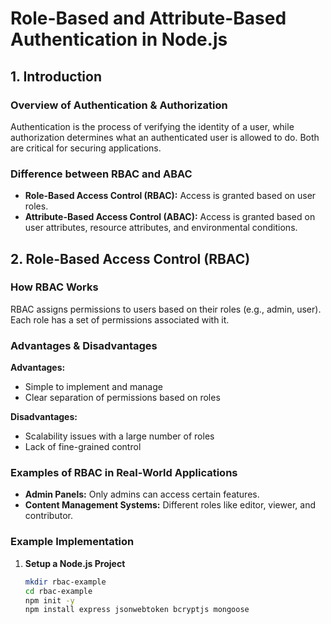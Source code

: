 

# Role-Based and Attribute-Based Authentication in Node.js

## 1. Introduction

### Overview of Authentication & Authorization
Authentication is the process of verifying the identity of a user, while authorization determines what an authenticated user is allowed to do. Both are critical for securing applications.

### Difference between RBAC and ABAC
- **Role-Based Access Control (RBAC):** Access is granted based on user roles.
- **Attribute-Based Access Control (ABAC):** Access is granted based on user attributes, resource attributes, and environmental conditions.

## 2. Role-Based Access Control (RBAC)

### How RBAC Works
RBAC assigns permissions to users based on their roles (e.g., admin, user). Each role has a set of permissions associated with it.

### Advantages & Disadvantages
**Advantages:**
- Simple to implement and manage
- Clear separation of permissions based on roles

**Disadvantages:**
- Scalability issues with a large number of roles
- Lack of fine-grained control

### Examples of RBAC in Real-World Applications
- **Admin Panels:** Only admins can access certain features.
- **Content Management Systems:** Different roles like editor, viewer, and contributor.

### Example Implementation

1. **Setup a Node.js Project**
   ```sh
   mkdir rbac-example
   cd rbac-example
   npm init -y
   npm install express jsonwebtoken bcryptjs mongoose
